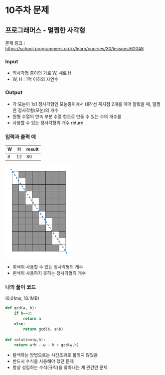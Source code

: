 # 10주차 문제

## 프로그래머스 - 멀쩡한 사각형
문제 링크 : https://school.programmers.co.kr/learn/courses/30/lessons/62048<br>


### **Input**
- 직사각형 종이의 가로 W, 세로 H
- W, H : 1억 이하의 자연수


### **Output**
- 각 모눈이 1x1 정사각형인 모눈종이에서 대각선 꼭지점 2개를 이어 잘랐을 때, 멀쩡한 정사각형(모눈)의 개수
-  원형 수열의 연속 부분 수열 합으로 만들 수 있는 수의 개수를 
-  사용할 수 있는 정사각형의 개수 return
 

### **입력과 출력 예**
| W | H | result |
|---|---|--------|
| 8 | 12 | 80 |

<img src=".\image\멀쩡한 사각형.png" height='300x'><br>
- 회색이 사용할 수 있는 정사각형의 개수
- 흰색이 사용하지 못하는 정사각형의 개수


### **나의 풀이 코드**
(0.01ms, 10.1MB)
```python
def gcd(a, b):
    if b==0:
        return a
    else:
        return gcd(b, a%b)

def solution(w,h):
    return w*h - w - h + gcd(w,h)
```
- 탐색하는 방법으로는 시간초과로 풀리지 않았음
- 반드시 수식을 사용해야 했던 문제
- 항상 성립하는 수식(규칙)을 찾아내는 게 관건인 문제